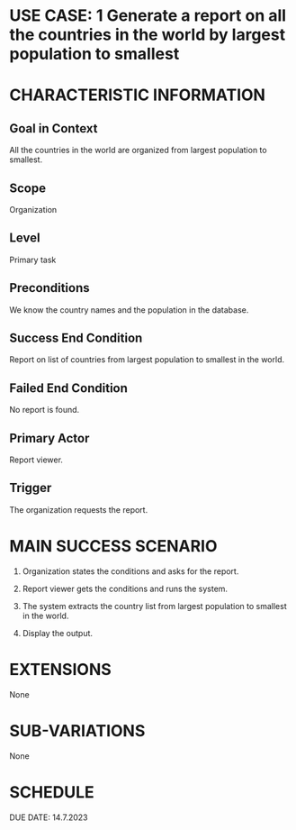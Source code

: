 # USE CASE: 1 Generate a report on all the countries in the world by largest population to smallest 

# CHARACTERISTIC INFORMATION

## Goal in Context

All the countries in the world are organized from largest population to
smallest.

## Scope

Organization

## Level

Primary task

## Preconditions

We know the country names and the population in the database.

## Success End Condition

Report on list of countries from largest population to smallest in the
world.

## Failed End Condition

No report is found.

## Primary Actor

Report viewer.

## Trigger

The organization requests the report.

# MAIN SUCCESS SCENARIO

1.  Organization states the conditions and asks for the report.

2.  Report viewer gets the conditions and runs the system.

3.  The system extracts the country list from largest population to
    smallest in the world.

4.  Display the output.

# EXTENSIONS

None

# SUB-VARIATIONS

None

# SCHEDULE

DUE DATE: 14.7.2023
